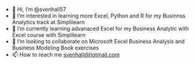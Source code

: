 - 👋 Hi, I’m @svenhall57
- 👀 I’m interested in learning more Excel, Python and R for my Businnss Analytics track at Simplilearn
- 🌱 I’m currently learning advanaced Excel for my Business Analytic with Excel course with Simplilearn
- 💞️ I’m looking to collaborate on Microsoft Excel Business Analysis and Business Modeling Book exercises
- 📫 How to reach me svenhall@hotmail.com

<!---
svenhall57/svenhall57 is a ✨ special ✨ repository because its `README.md` (this file) appears on your GitHub profile.
You can click the Preview link to take a look at your changes.
--->
